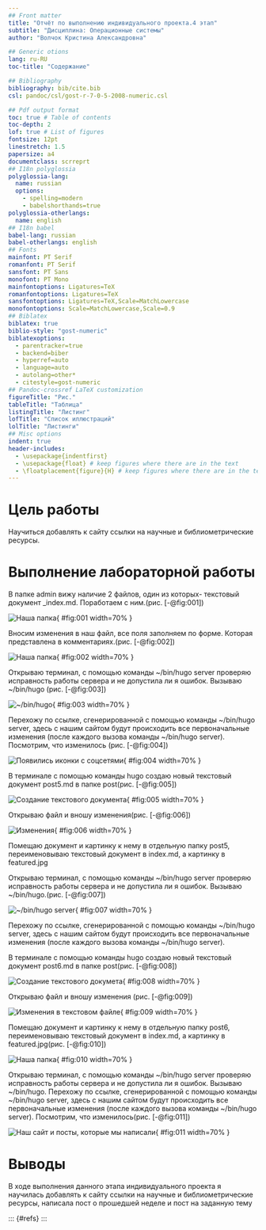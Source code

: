 ```yaml
---
## Front matter
title: "Отчёт по выполнению индивидуального проекта.4 этап"
subtitle: "Дисциплина: Операционные системы"
author: "Волчок Кристина Александровна"

## Generic otions
lang: ru-RU
toc-title: "Содержание"

## Bibliography
bibliography: bib/cite.bib
csl: pandoc/csl/gost-r-7-0-5-2008-numeric.csl

## Pdf output format
toc: true # Table of contents
toc-depth: 2
lof: true # List of figures
fontsize: 12pt
linestretch: 1.5
papersize: a4
documentclass: scrreprt
## I18n polyglossia
polyglossia-lang:
  name: russian
  options:
	- spelling=modern
	- babelshorthands=true
polyglossia-otherlangs:
  name: english
## I18n babel
babel-lang: russian
babel-otherlangs: english
## Fonts
mainfont: PT Serif
romanfont: PT Serif
sansfont: PT Sans
monofont: PT Mono
mainfontoptions: Ligatures=TeX
romanfontoptions: Ligatures=TeX
sansfontoptions: Ligatures=TeX,Scale=MatchLowercase
monofontoptions: Scale=MatchLowercase,Scale=0.9
## Biblatex
biblatex: true
biblio-style: "gost-numeric"
biblatexoptions:
  - parentracker=true
  - backend=biber
  - hyperref=auto
  - language=auto
  - autolang=other*
  - citestyle=gost-numeric
## Pandoc-crossref LaTeX customization
figureTitle: "Рис."
tableTitle: "Таблица"
listingTitle: "Листинг"
lofTitle: "Список иллюстраций"
lolTitle: "Листинги"
## Misc options
indent: true
header-includes:
  - \usepackage{indentfirst}
  - \usepackage{float} # keep figures where there are in the text
  - \floatplacement{figure}{H} # keep figures where there are in the text
---
```


# Цель работы

Научиться добавлять к сайту ссылки на научные и библиометрические ресурсы.

# Выполнение лабораторной работы

В папке admin вижу наличие 2 файлов, один из которых- текстовый
документ _index.md. Поработаем с ним.(рис. [-@fig:001])

![Наша папка](image/1.1.jpg){ #fig:001 width=70% }


Вносим изменения в наш файл, все поля заполняем по форме. Которая представлена в комментариях.(рис. [-@fig:002])

![Наша папка](image/0.jpg){ #fig:002 width=70% }

Открываю терминал, с помощью команды ~/bin/hugo server проверяю исправность работы сервера и не допустила ли я ошибок. Вызываю ~/bin/hugo (рис. [-@fig:003])


![~/bin/hugo ](image/1.2.jpg){ #fig:003 width=70% }


Перехожу по ссылке, сгенерированной с помощью команды ~/bin/hugo server,
здесь с нашим сайтом будут происходить все первоначальные изменения (после
каждого вызова команды ~/bin/hugo server). Посмотрим, что изменилось (рис. [-@fig:004])


![Появились иконки с соцсетями](image/1.jpg){ #fig:004 width=70% }

В терминале с помощью команды hugo создаю новый текстовый документ
post5.md в папке post(рис. [-@fig:005])

![Создание текстового документа](image/2.jpg){ #fig:005 width=70% }


Открываю файл и вношу изменения(рис. [-@fig:006])


![Изменения](image/4.jpg){ #fig:006 width=70% }

Помещаю документ и картинку к нему в отдельную папку post5, переименовываю текстовый документ в index.md, а картинку в featured.jpg 

Открываю терминал, с помощью команды ~/bin/hugo server проверяю исправность работы сервера и не допустила ли я ошибок. Вызываю ~/bin/hugo.(рис. [-@fig:007])

![~/bin/hugo server](image/1.2.jpg){ #fig:007 width=70% }

 Перехожу по ссылке, сгенерированной с помощью команды ~/bin/hugo server, здесь с нашим сайтом будут происходить все первоначальные изменения (после каждого
вызова команды ~/bin/hugo server). 

В терминале с помощью команды hugo создаю новый текстовый документ
post6.md в папке post(рис. [-@fig:008])

![Создание текстового докумета](image/5.jpg){ #fig:008 width=70% }


Открываю файл и вношу изменения (рис. [-@fig:009])


![Изменения в текстовом файле](image/7.jpg){ #fig:009 width=70% }


Помещаю документ и картинку к нему в отдельную папку post6, переименовываю текстовый документ в index.md, а картинку в featured.jpg(рис. [-@fig:010])

![Наша папка](image/6.jpg){ #fig:010 width=70% }


Открываю терминал, с помощью команды ~/bin/hugo server проверяю исправность работы сервера и не допустила ли я ошибок. Вызываю ~/bin/hugo. Перехожу
по ссылке, сгенерированной с помощью команды ~/bin/hugo server, здесь с нашим сайтом будут происходить все первоначальные изменения (после каждого
вызова команды ~/bin/hugo server). Посмотрим, что изменилось(рис. [-@fig:011])


![Наш сайт и посты, которые мы написали](image/8.jpg){ #fig:011 width=70% }








# Выводы

В ходе выполнения данного  этапа индивидуального проекта  я научилась добавлять к сайту
ссылки на научные и библиометрические ресурсы, написала пост о прошедшей
неделе и пост на заданную тему



::: {#refs}
:::
